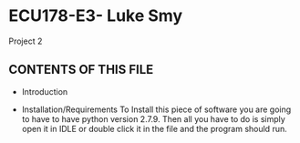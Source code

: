 ECU178-E3- Luke Smy
==========
Project 2 

CONTENTS OF THIS FILE
---------------------
 * Introduction
      
 * Installation/Requirements
      To Install this piece of software you are going to have to have python version 2.7.9. Then all you have to do is simply open it in IDLE or double click it in the file and the program should run. 
 
